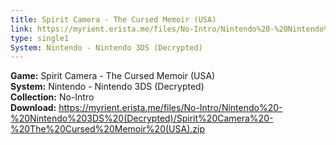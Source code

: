 ```yaml
---
title: Spirit Camera - The Cursed Memoir (USA)
link: https://myrient.erista.me/files/No-Intro/Nintendo%20-%20Nintendo%203DS%20(Decrypted)/Spirit%20Camera%20-%20The%20Cursed%20Memoir%20(USA).zip
type: single1
System: Nintendo - Nintendo 3DS (Decrypted)
---
```

<b>Game:</b> Spirit Camera - The Cursed Memoir (USA)<br>
<b>System:</b> Nintendo - Nintendo 3DS (Decrypted)<br>
<b>Collection:</b> No-Intro<br>
<b>Download:</b> https://myrient.erista.me/files/No-Intro/Nintendo%20-%20Nintendo%203DS%20(Decrypted)/Spirit%20Camera%20-%20The%20Cursed%20Memoir%20(USA).zip
